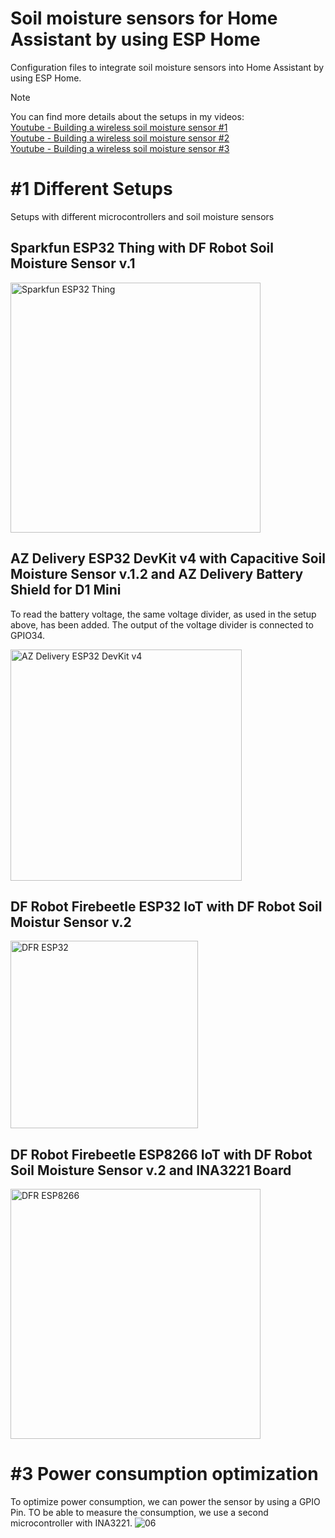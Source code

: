 # Soil moisture sensors for Home Assistant by using ESP Home
Configuration files to integrate soil moisture sensors into Home Assistant by using ESP Home.

> [!NOTE]
> You can find more details about the setups in my videos:<br />
> [Youtube - Building a wireless soil moisture sensor #1](https://www.youtube.com/watch?v=qE35_fPxOck)<br />
> [Youtube - Building a wireless soil moisture sensor #2](https://youtu.be/b9j9IffGZEs)<br />
> [Youtube - Building a wireless soil moisture sensor #3](https://youtu.be/vsYwS1WDop8)

# #1 Different Setups
Setups with different microcontrollers and soil moisture sensors

## Sparkfun ESP32 Thing with DF Robot Soil Moisture Sensor v.1
<img src="https://github.com/Chri5At/soil_moisture_sensors_for_esp_home/assets/123552852/37ddd91f-7350-46c8-9e30-2a1364078383" alt="Sparkfun ESP32 Thing" width="400" height="auto">

## AZ Delivery ESP32 DevKit v4 with Capacitive Soil Moisture Sensor v.1.2 and AZ Delivery Battery Shield for D1 Mini
To read the battery voltage, the same voltage divider, as used in the setup above, has been added. The output of the voltage divider is connected to GPIO34.

<img src="https://github.com/Chri5At/soil_moisture_sensors_for_esp_home/assets/123552852/ecda39dd-adf9-4904-8db9-e70958d31bf8" alt="AZ Delivery ESP32 DevKit v4" width="370" height="auto">

## DF Robot Firebeetle ESP32 IoT with DF Robot Soil Moistur Sensor v.2
<img src="https://github.com/Chri5At/soil_moisture_sensors_for_esp_home/assets/123552852/1b5b4274-659c-42b6-80a5-81d23edc672b" alt="DFR ESP32" width="300" height="auto">

## DF Robot Firebeetle ESP8266 IoT with DF Robot Soil Moisture Sensor v.2 and INA3221 Board
<img src="https://github.com/Chri5At/soil_moisture_sensors_for_esp_home/assets/123552852/f96620cf-234a-4010-8c70-60297826b371" alt="DFR ESP8266" width="400" height="auto">

# #3 Power consumption optimization 
To optimize power consumption, we can power the sensor by using a GPIO Pin. TO be able to measure the consumption, we use a second microcontroller with INA3221.
![06](https://github.com/user-attachments/assets/bacb1cb2-767e-4d9e-a8b1-093ca2ddd6af)
